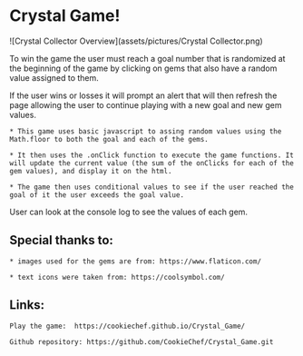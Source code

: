 # Crystal Game! 


![Crystal Collector Overview](assets/pictures/Crystal Collector.png)

To win the game the user must reach a goal number that is randomized at the beginning of the game by clicking on gems that also have a random value assigned to them. 

If the user wins or losses it will prompt an alert that will then refresh the page allowing the user to continue playing with a new goal and new gem values. 

    * This game uses basic javascript to assing random values using the Math.floor to both the goal and each of the gems. 

    * It then uses the .onClick function to execute the game functions. It will update the current value (the sum of the onClicks for each of the gem values), and display it on the html.

    * The game then uses conditional values to see if the user reached the goal of it the user exceeds the goal value. 

User can look at the console log to see the values of each gem.

## Special thanks to: 

    * images used for the gems are from: https://www.flaticon.com/

    * text icons were taken from: https://coolsymbol.com/

## Links: 

    Play the game:  https://cookiechef.github.io/Crystal_Game/

    Github repository: https://github.com/CookieChef/Crystal_Game.git


